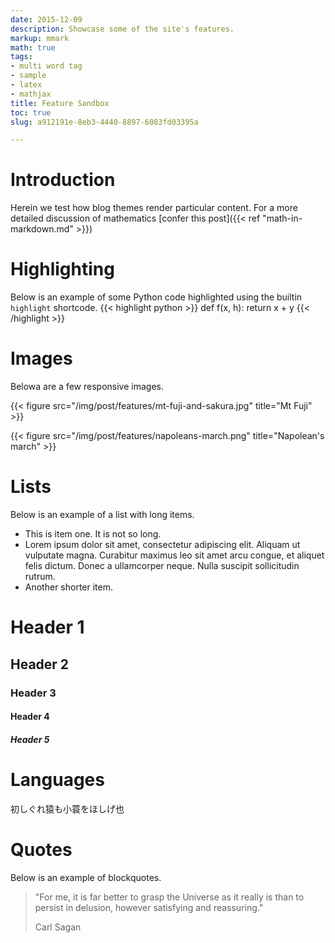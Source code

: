 ```yaml
---
date: 2015-12-09
description: Showcase some of the site's features.
markup: mmark
math: true
tags:
- multi word tag
- sample
- latex
- mathjax
title: Feature Sandbox
toc: true
slug: a912191e-8eb3-4440-8897-6083fd03395a

---
```


# Introduction 

Herein we test how blog themes render particular content. For a more detailed
discussion of mathematics [confer this post]({{< ref "math-in-markdown.md" >}})

<!--more-->


# Highlighting

Below is an example of some Python code highlighted using the builtin
`highlight` shortcode.
{{< highlight python >}}
    def f(x, h):
        return x + y
{{< /highlight >}}


# Images

Belowa are a few responsive images.

{{< figure src="/img/post/features/mt-fuji-and-sakura.jpg" title="Mt Fuji" >}}

{{< figure src="/img/post/features/napoleans-march.png" title="Napolean's march" >}}

# Lists

Below is an example of a list with long items.

- This is item one.  It is not so long.
- Lorem ipsum dolor sit amet, consectetur adipiscing elit. Aliquam ut vulputate magna. Curabitur maximus leo sit amet arcu congue, et aliquet felis dictum. Donec a ullamcorper neque. Nulla suscipit sollicitudin rutrum.
- Another shorter item.

# Header 1
## Header 2
### Header 3
#### Header 4
##### Header 5

# Languages

初しぐれ猿も小蓑をほしげ也

# Quotes

Below is an example of blockquotes.

>  "For me, it is far better to grasp the Universe as it really is than to
>  persist in delusion, however satisfying and reassuring."
>
>  Carl Sagan

